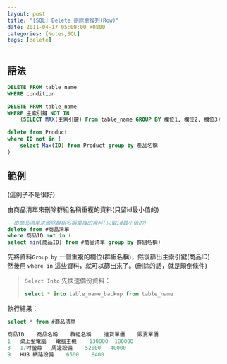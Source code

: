 ```yaml
---
layout: post
title: "[SQL] Delete 刪除重複列(Row)"
date: 2011-04-17 05:09:00 +0800
categories: [Notes,SQL]
tags: [delete]
---
```


## 語法

```sql
DELETE FROM table_name
WHERE condition
```

```sql
DELETE FROM table_name 
WHERE 主索引鍵 NOT IN
    (SELECT MAX(主索引鍵) From table_name GROUP BY 欄位1, 欄位2, 欄位3)
```

```sql
delete from Product 
where ID not in (
    select Max(ID) from Product group by 產品名稱
)
```

## 範例
(這例子不是很好)        

由商品清單來刪除群組名稱重複的資料(只留id最小值的)

```sql
--由商品清單來刪除群組名稱重複的資料(只留id最小值的)
delete from #商品清單
where 商品ID not in (
select min(商品ID) from #商品清單 group by 群組名稱)
```

先將資料`Group by` 一個重複的欄位(群組名稱)，然後篩出主索引鍵(商品ID)       
然後用 `where in` 這些資料，就可以篩出來了。(刪除的話，就是顛倒條件)        

> `Select Into` 先快速備份資料：
> 
>```sql
>select * into table_name_backup from table_name
>```

執行結果：

```sql
select * from #商品清單

商品ID	商品名稱	群組名稱	進貨單價	販賣單價
1	桌上型電腦	電腦主機	130000	180000
3	17吋螢幕	周邊設備	52000	40000
9	HUB	網路設備	6500	8400
```

